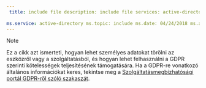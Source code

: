 ```yaml
---
 title: include file description: include file services: active-directory author: eross-msft
 
ms.service: active-directory ms.topic: include ms.date: 04/24/2018 ms.author: lizross ms.custom: include file
---
```


>[!Note] 
> Ez a cikk azt ismerteti, hogyan lehet személyes adatokat törölni az eszközről vagy a szolgáltatásból, és hogyan lehet felhasználni a GDPR szerinti kötelességek teljesítésének támogatására. Ha a GDPR-re vonatkozó általános információkat keres, tekintse meg a [Szolgáltatásmegbízhatósági portál GDPR-ről szóló szakaszát](https://servicetrust.microsoft.com/ViewPage/GDPRGetStarted).